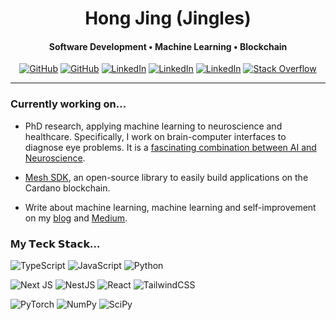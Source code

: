 <h1 align="center">
   Hong Jing (Jingles)
</h1>

<h4 align="center">Software Development • Machine Learning • Blockchain</h4>

<p align="center">
    <a href="https://jingles.dev/" target="_blank"><img alt="GitHub" src="https://img.shields.io/badge/jingles.dev-FF7139.svg?&style=flat-square&logo=Firefox-Browser&logoColor=white&link=https://jingles.dev/"></a>
    <a href="https://github.com/jinglescode" target="_blank"><img alt="GitHub" src="https://img.shields.io/badge/-@jinglescode-%23121011?style=flat-square&logo=GitHub&logoColor=white&link=https://github.com/jinglescode"></a>
    <a href="https://twitter.com/jinglescode" target="_blank"><img alt="LinkedIn" src="https://img.shields.io/badge/-@jinglescode-%231DA1F2?style=flat-square&logo=Twitter&logoColor=white&link=https://twitter.com/jinglescode"></a>
    <a href="https://medium.com/@jinglesnote" target="_blank"><img alt="LinkedIn" src="https://img.shields.io/badge/-@jinglesnote-12100E?style=flat-square&logo=medium&logoColor=white&link=https://medium.com/@jinglesnote"></a>
    <a href="https://www.linkedin.com/in/jingles" target="_blank"><img alt="LinkedIn" src="https://img.shields.io/badge/-@jingles-%230077B5?style=flat-square&logo=linkedin&logoColor=white&link=https://www.linkedin.com/in/jingles/"></a>
    <a href="https://stackoverflow.com/users/2611189/jingles" target="_blank"><img alt="Stack Overflow" src="https://img.shields.io/badge/-@jingles-FE7A16?style=flat-square&logo=Stack-Overflow&logoColor=white&link=https://stackoverflow.com/users/2611189/jingles"></a>
</p>

<hr/>

### Currently working on...

- PhD research, applying machine learning to neuroscience and healthcare. Specifically, I work on brain-computer interfaces to diagnose eye problems. It is a [fascinating combination between AI and Neuroscience](https://jingles.dev/articles/fascinating-relationship-between-ai-neuroscience/).

- [Mesh SDK](https://meshjs.dev/), an open-source library to easily build applications on the Cardano blockchain.

- Write about machine learning, machine learning and self-improvement on my [blog](https://jingles.dev/) and [Medium](https://medium.com/@jinglesnote).

### My 𝗧𝗲𝗰𝗸 𝗦𝘁𝗮𝗰𝗸...

![TypeScript](https://img.shields.io/badge/typescript-%23007ACC.svg?style=for-the-badge&logo=typescript&logoColor=white)
![JavaScript](https://img.shields.io/badge/javascript-%23323330.svg?style=for-the-badge&logo=javascript&logoColor=%23F7DF1E)
![Python](https://img.shields.io/badge/python-3670A0?style=for-the-badge&logo=python&logoColor=ffdd54)

![Next JS](https://img.shields.io/badge/Next-black?style=for-the-badge&logo=next.js&logoColor=white)
![NestJS](https://img.shields.io/badge/nestjs-%23E0234E.svg?style=for-the-badge&logo=nestjs&logoColor=white)
![React](https://img.shields.io/badge/react-%2320232a.svg?style=for-the-badge&logo=react&logoColor=%2361DAFB)
![TailwindCSS](https://img.shields.io/badge/tailwindcss-%2338B2AC.svg?style=for-the-badge&logo=tailwind-css&logoColor=white)

![PyTorch](https://img.shields.io/badge/PyTorch-%23EE4C2C.svg?style=for-the-badge&logo=PyTorch&logoColor=white)
![NumPy](https://img.shields.io/badge/numpy-%23013243.svg?style=for-the-badge&logo=numpy&logoColor=white)
![SciPy](https://img.shields.io/badge/SciPy-%230C55A5.svg?style=for-the-badge&logo=scipy&logoColor=%white)
